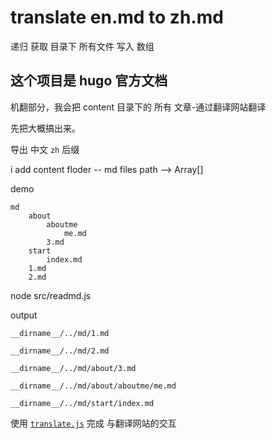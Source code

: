 # translate en.md to zh.md

递归 获取 目录下 所有文件 写入 数组

## 这个项目是 hugo 官方文档 

机翻部分，我会把 content 目录下的 所有 文章-通过翻译网站翻译

先把大概搞出来。 

导出 中文 ``zh`` 后缀

i add content floder -- md files path --> Array[]

demo

```
md
    about
        aboutme
            me.md
        3.md
    start
        index.md
    1.md
    2.md
```

node src/readmd.js

output
```
__dirname__/../md/1.md

__dirname__/../md/2.md

__dirname__/../md/about/3.md

__dirname__/../md/about/aboutme/me.md

__dirname__/../md/start/index.md
```

使用 [``translate.js``](https://github.com/Selection-Translator/translation.js) 完成 与翻译网站的交互

